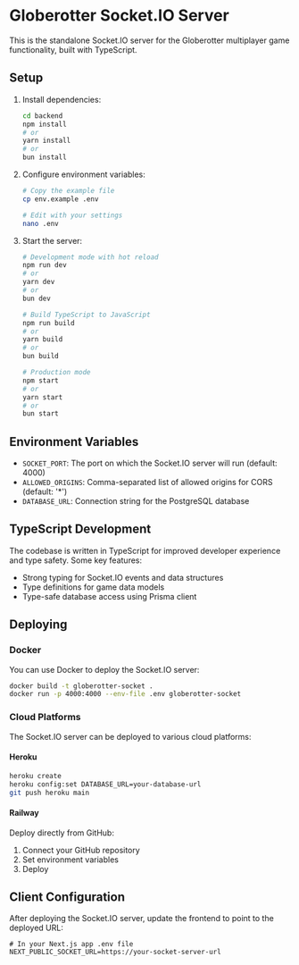 # Globerotter Socket.IO Server

This is the standalone Socket.IO server for the Globerotter multiplayer game functionality, built with TypeScript.

## Setup

1. Install dependencies:
   ```bash
   cd backend
   npm install
   # or
   yarn install
   # or
   bun install
   ```

2. Configure environment variables:
   ```bash
   # Copy the example file
   cp env.example .env
   
   # Edit with your settings
   nano .env
   ```

3. Start the server:
   ```bash
   # Development mode with hot reload
   npm run dev
   # or
   yarn dev
   # or
   bun dev
   
   # Build TypeScript to JavaScript
   npm run build
   # or
   yarn build
   # or
   bun build
   
   # Production mode
   npm start
   # or
   yarn start
   # or
   bun start
   ```

## Environment Variables

- `SOCKET_PORT`: The port on which the Socket.IO server will run (default: 4000)
- `ALLOWED_ORIGINS`: Comma-separated list of allowed origins for CORS (default: '*')
- `DATABASE_URL`: Connection string for the PostgreSQL database

## TypeScript Development

The codebase is written in TypeScript for improved developer experience and type safety. Some key features:

- Strong typing for Socket.IO events and data structures
- Type definitions for game data models
- Type-safe database access using Prisma client

## Deploying

### Docker

You can use Docker to deploy the Socket.IO server:

```bash
docker build -t globerotter-socket .
docker run -p 4000:4000 --env-file .env globerotter-socket
```

### Cloud Platforms

The Socket.IO server can be deployed to various cloud platforms:

#### Heroku

```bash
heroku create
heroku config:set DATABASE_URL=your-database-url
git push heroku main
```

#### Railway

Deploy directly from GitHub:

1. Connect your GitHub repository
2. Set environment variables
3. Deploy

## Client Configuration

After deploying the Socket.IO server, update the frontend to point to the deployed URL:

```
# In your Next.js app .env file
NEXT_PUBLIC_SOCKET_URL=https://your-socket-server-url
``` 